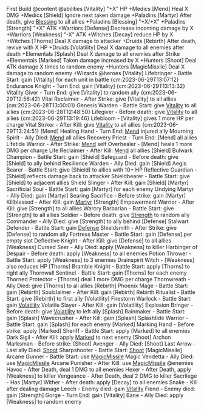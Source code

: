 First Build @content
    @abilities
        [Vitality] "+X" HP +Medics
        [Mend] Heal X DMG +Medics
        [Shield] Ignore next taken damage +Paladins
        [Martyr] After death, give [Blessing](X) to all allies +Paladins
        [Blessing] "+X/+X" +Paladins
        [Strength] "+X" ATK +Warriors
        [Defense] Decrease incoming damage by X +Warriors
        [Weakness] "-X" ATK +Witches
        [Decay] reduce HP by X +Witches
        [Thorns] Deal X damage to attacker +Druids
        [Rebirth] After death, revive with X HP +Druids
        [Volatility] Deal X damage to all enemies after death +Elementals
        [Splash] Deal X damage to all enemies after Strike +Elementals
        [Marked] Taken damage increased by X +Hunters
        [Shoot] Deal ATK damage X times to random enemy +Hunters
        [MagicMissile] Deal X damage to random enemy +Wizards
    @heroes
        [Vitality]
            Lifebringer - Battle Start: gain [Vitality] for each unit in battle {cm:2023-06-29T13:07:12}
            Endurance Knight - Turn End: gain [Vitality] {cm:2023-06-29T13:13:32}
            Vitality Giver - Turn End: give [Vitality] to random ally {cm:2023-06-29T12:56:42}
            Vital Reclaimer - After Strike: give [Vitality] to all allies {cm:2023-06-28T13:00:01}
            Genesis Warden - Battle Start: give [Vitality](2) to all allies {cm:2023-06-28T12:48:50}
            Lifegiver - Before death: give [Vitality](2) to all allies {cm:2023-06-29T13:19:46}
            Lifebloom - [Vitality] gives 1 more HP per charge
            Vital Striker - After Kill: give [Vitality](3) to all allies {cm:2023-06-29T13:24:51}
        [Mend]
            Healing Hand - Turn End: [Mend](3) injured ally
            Mourning Spirit - Ally Died: [Mend](5) all allies
            Recovery Priest - Turn End: [Mend] all allies
            Lifetide Warrior - After Strike: [Mend](2) self
            Overhealer - [Mend] heals 1 more DMG per charge
            Life Reclaimer - After Kill: [Mend](5) all allies
        [Shield]
            Bulwark Champion - Battle Start: gain [Shield]
            Safeguard - Before death: give [Shield] to ally behind
            Resilience Warden - Ally Died: gain [Shield]
            Aegis Bearer - Battle Start: give [Shield] to allies with 10+ HP
            Reflective Guardian - [Shield] reflects damage back to attacker
            Shieldbearer - Battle Start: give [Shield] to adjacent allies
            Shield Slinger - After Kill: gain [Shield]
        [Martyr]
            Sacrificial Soul - Battle Start: gain [Martyr] for each enemy
            Undying Martyr - Ally Died: gain [Martyr]
            Searing Sacrifice - Before strike: gain [Martyr]
            Killblessed - After Kill: gain [Martyr](2)
        [Strength]
            Empowerment Warrior - After Kill: give [Strength] to all allies
            Warcry Barbarian - Battle Start: give [Strength] to all allies
            Soldier - Before death: give [Strength](4) to random ally
            Commander - Ally Died: give [Strength] to ally behind
        [Defense]
            Stalwart Defender - Battle Start: gain [Defense](99)
            Shieldsmith - After Strike: give [Defense] to random ally
            Fortress Master - Battle Start: gain [Defense] per empty slot
            Deflective Knight - After Kill: give [Defense] to all allies
        [Weakness]
            Cursed Seer - Ally Died: apply [Weakness] to killer
            Harbinger of Despair - Before death: apply [Weakness] to all enemies
            Potion Thrower - Battle Start: apply [Weakness] to 3 enemies
            Drainspirit Witch - [Weakness] also reduces HP
        [Thorns]
            Bramble Knight - Battle Start: apply [Thorns] to right ally
            Thornwall Sentinel - Battle Start: gain [Thorns] for each enemy
            Thorned Protector - [Thorns] deal 1 more DMG per charge
            Thornwreath - Ally Died: give [Thorns] to all allies
        [Rebirth]
            Phoenix Mage - Battle Start: gain [Rebirth]
            Soulclaimer - After Kill: gain [Rebirth]
            Rebirth Ritualist - Battle Start: give [Rebirth] to first ally
        [Volatility]
            Firestorm Warlock - Battle Start: gain [Volatility](2)
            Volatile Slayer - After Kill: gain [Volatility]
            Explosion Bringer - Before death: give [Volatility](3) to left ally
        [Splash]
            Rainmaker - Battle Start: gain [Splash]
            Wavecrusher - After Kill: gain [Splash]
            Splashtide Warrior - Battle Start: gain [Splash] for each enemy
        [Marked]
            Marking Hand - Before strike: apply [Marked]
            Sheriff - Battle Start: apply [Marked] to all enemies
            Dark Sigil - After Kill: apply [Marked](3) to next enemy
        [Shoot]
            Archon Marksman - Before strike: [Shoot]
            Avenger - Ally Died: [Shoot]
            Last Arrow - Last ally Died: [Shoot](3)
            Sharpshooter - Battle Start: [Shoot](2)
        [MagicMissile]
            Arcane Gunner - Battle Start: use [MagicMissile](4)
            Magic Vendetta - Ally Died: use [MagicMissile](2)
            Arcane Punisher - After Kill: use [MagicMissile](6)
    @enemies
        Havoc - After Death, deal 1 DMG to all enemies
        Hexer - After Death, apply [Weakness] to killer
        Vengeance - After Death, deal 2 DMG to killer
        Sacrilege - Has [Martyr]
        Wither - After death: apply [Decay] to all enemies
        Snake - Kill after dealing damage
        Leech - Enemy died: gain [Vitality](2)
        Fiend  - Enemy died: gain [Strength]
        Gorge - Turn End: gain [Vitality]
        Bane - Ally Died: apply [Weakness] to random enemy

